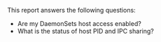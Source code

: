 This report answers the following questions:

- Are my DaemonSets host access enabled?
- What is the status of host PID and IPC sharing?